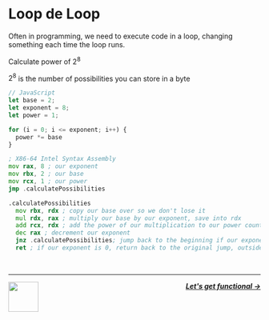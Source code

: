 # Loop de Loop

Often in programming, we need to execute code in a loop, changing something each time the loop runs.

Calculate power of $2^8$

$2^8$ is the number of possibilities you can store in a byte

```js
// JavaScript
let base = 2;
let exponent = 8;
let power = 1;

for (i = 0; i <= exponent; i++) {
  power *= base
}
```

```asm
; X86-64 Intel Syntax Assembly
mov rax, 8 ; our exponent
mov rbx, 2 ; our base
mov rcx, 1 ; our power
jmp .calculatePossibilities

.calculatePossibilities
  mov rbx, rdx ; copy our base over so we don't lose it
  mul rdx, rax ; multiply our base by our exponent, save into rdx
  add rcx, rdx ; add the power of our multiplication to our power counter
  dec rax ; decrement our exponent
  jnz .calculatePossibilities; jump back to the beginning if our exponent is not 0
  ret ; if our exponent is 0, return back to the original jump, outside of the loop
```

<br />

---

<a href="/guide/writing-code/instructions/conditionals.md">
  <picture>
    <source media="(prefers-color-scheme: dark)" srcset="https://cloud-5aq8uo1rv-hack-club-bot.vercel.app/0backd.png">
    <img align="left" width="60" src="https://cloud-5v3nvbscw-hack-club-bot.vercel.app/0backl.png" />
  </picture>
</a>

<p align="right">
  <em>
    <b>
      <a href="/guide/writing-code/instructions/functions.md">
         Let's get functional →
      </a>
    </b>
  </em>
</p>
